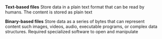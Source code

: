 **Text-based files**
Store data in a plain text format that can be read by humans. The content is stored as plain text

**Binary-based files**
Store data as a series of bytes that can represent content such images, videos, audio, executable programs, or complex data 
structures. Required specialized software to open and manipulate